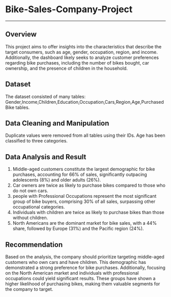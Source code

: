 # Bike-Sales-Company-Project

----------------
## Overview
This project aims to offer insights into the characteristics that describe the target consumers, such as age, gender, occupation, region, and income. Additionally, the dashboard likely seeks to analyze customer preferences regarding bike purchases, including the number of bikes bought, car ownership, and the presence of children in the household.

## Dataset
The dataset consisted of many tables: Gender,Income,Children,Education,Occupation,Cars,Region,Age,Purchased Bike tables.

## Data Cleaning and Manipulation
Duplicate values were removed from all tables using their IDs. Age has been classified to three categories.

## Data Analysis and Result

1.	Middle-aged customers constitute the largest demographic for bike purchases, accounting for 66% of sales, significantly outpacing adolescents (8%) and older adults (26%). 
2.	Car owners are twice as likely to purchase bikes compared to those who do not own cars.
3.	people with Professional Occupations represent the most significant group of bike buyers, comprising 30% of all sales, surpassing other occupational categories.
4.	Individuals with children are twice as likely to purchase bikes than those without children.
5.	North Americans are the dominant market for bike sales, with a 44% share, followed by Europe (31%) and the Pacific region (24%).

## Recommendation
Based on the analysis, the company should prioritize targeting middle-aged customers who own cars and have children. This demographic has demonstrated a strong preference for bike purchases. Additionally, focusing on the North American market and individuals with professional occupations could yield significant results. These groups have shown a higher likelihood of purchasing bikes, making them valuable segments for the company to target.

